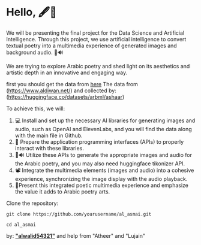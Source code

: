 # Hello, 🖋📜


We will be presenting the final project for the Data Science and Artificial Intelligence. Through this project, we use artificial intelligence to convert textual poetry into a multimedia experience of generated images and background audio. 🎨🔊

We are trying to explore Arabic poetry and shed light on its aesthetics and artistic depth in an innovative and engaging way.

first you should get the data from [here](https://huggingface.co/datasets/alwalid54321/Arabic_Poems) The data from (https://www.aldiwan.net/) and collected by: (https://huggingface.co/datasets/arbml/ashaar)


To achieve this, we will:

1. 💻 Install and set up the necessary AI libraries for generating images and audio, such as OpenAI and ElevenLabs, and you will find the data along with the main  file in Github.
2. 🔌 Prepare the application programming interfaces (APIs) to properly interact with these libraries.
3. 🎨🔊 Utilize these APIs to generate the appropriate images and audio for the Arabic poetry, and you may also need huggingface tikonizer API.
4. 📽️ Integrate the multimedia elements (images and audio) into a cohesive experience, synchronizing the image display with the audio playback.
5. 🎉Present this integrated poetic multimedia experience and emphasize the value it adds to Arabic poetry arts.

Clone the repository:
```
git clone https://github.com/yourusername/al_asmai.git
```
```
cd al_asmai
```

by: **["alwalid54321"](https://github.com/alwalid54321)** and help from "Atheer" and "Lujain" 
